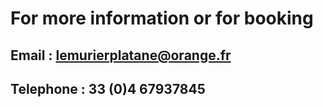 # For more information or for booking

## Email : lemurierplatane@orange.fr

## Telephone :  33 (0)4 67937845
